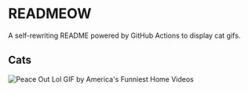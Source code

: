 # READMEOW

A self-rewriting README powered by GitHub Actions to display cat gifs.

## Cats

![Peace Out Lol GIF by America's Funniest Home Videos](https://media4.giphy.com/media/l4KibK3JwaVo0CjDO/200.gif?cid=9acd02dab7bwver4r1wdxsi72ny13tuzx2lx5nu340whwmjm&ep=v1_gifs_search&rid=200.gif&ct=g)
